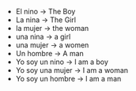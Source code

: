 - El nino -> The Boy
- La nina -> The Girl
- la mujer -> the woman
- una nina -> a girl
- una mujer -> a women
- Un hombre -> A man
- Yo soy un nino -> I am a boy
- Yo soy una mujer -> I am a woman
- Yo soy un hombre -> I am a man
